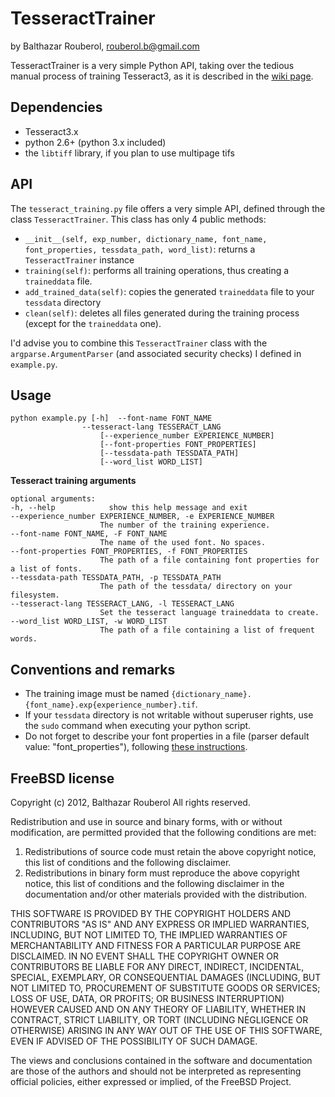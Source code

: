# TesseractTrainer
by Balthazar Rouberol, [rouberol.b@gmail.com](mailto:rouberol.b@gmail.com)

TesseractTrainer is a very simple Python API, taking over the tedious manual process of 
training Tesseract3, as it is described in the [wiki page](https://code.google.com/p/tesseract-ocr/wiki/TrainingTesseract3).

## Dependencies

* Tesseract3.x
* python 2.6+ (python 3.x included)
* the `libtiff` library, if you plan to use multipage tifs

## API
The `tesseract_training.py` file offers a very simple API, defined through the class `TesseractTrainer`.
This class has only 4 public methods:

* `__init__(self, exp_number, dictionary_name, font_name, font_properties, tessdata_path, word_list)`: returns a `TesseractTrainer` instance
* `training(self)`: performs all training operations, thus creating a `traineddata` file.
* `add_trained_data(self)`: copies the generated `traineddata` file to your `tessdata` directory 
* `clean(self)`: deletes all files generated during the training process (except for the `traineddata` one).

I'd advise you to combine this `TesseractTrainer` class with the `argparse.ArgumentParser` (and associated security checks) I defined in `example.py`.

## Usage

	python example.py [-h]  --font-name FONT_NAME  
			        --tesseract-lang TESSERACT_LANG
	                	[--experience_number EXPERIENCE_NUMBER]
	                	[--font-properties FONT_PROPERTIES]
	                	[--tessdata-path TESSDATA_PATH]  
	                	[--word_list WORD_LIST]

**Tesseract training arguments**

	optional arguments:
	-h, --help            show this help message and exit
	--experience_number EXPERIENCE_NUMBER, -e EXPERIENCE_NUMBER
	                    The number of the training experience.
	--font-name FONT_NAME, -F FONT_NAME
	                    The name of the used font. No spaces.
	--font-properties FONT_PROPERTIES, -f FONT_PROPERTIES
	                    The path of a file containing font properties for a list of fonts.
	--tessdata-path TESSDATA_PATH, -p TESSDATA_PATH
	                    The path of the tessdata/ directory on your filesystem.
	--tesseract-lang TESSERACT_LANG, -l TESSERACT_LANG
	                    Set the tesseract language traineddata to create.
	--word_list WORD_LIST, -w WORD_LIST
	                    The path of a file containing a list of frequent words.

## Conventions and remarks

* The training image must be named `{dictionary_name}.{font_name}.exp{experience_number}.tif`.
* If your `tessdata` directory is not writable without superuser rights, use the `sudo` command when executing your python script.
* Do not forget to describe your font properties in a file (parser default value: "font_properties"), following [these instructions](https://code.google.com/p/tesseract-ocr/wiki/TrainingTesseract3#font_properties_%28new_in_3.01%29).


## FreeBSD license
Copyright (c) 2012, Balthazar Rouberol
All rights reserved.

Redistribution and use in source and binary forms, with or without
modification, are permitted provided that the following conditions are met: 

1. Redistributions of source code must retain the above copyright notice, this
   list of conditions and the following disclaimer. 
2. Redistributions in binary form must reproduce the above copyright notice,
   this list of conditions and the following disclaimer in the documentation
   and/or other materials provided with the distribution. 

THIS SOFTWARE IS PROVIDED BY THE COPYRIGHT HOLDERS AND CONTRIBUTORS "AS IS" AND
ANY EXPRESS OR IMPLIED WARRANTIES, INCLUDING, BUT NOT LIMITED TO, THE IMPLIED
WARRANTIES OF MERCHANTABILITY AND FITNESS FOR A PARTICULAR PURPOSE ARE
DISCLAIMED. IN NO EVENT SHALL THE COPYRIGHT OWNER OR CONTRIBUTORS BE LIABLE FOR
ANY DIRECT, INDIRECT, INCIDENTAL, SPECIAL, EXEMPLARY, OR CONSEQUENTIAL DAMAGES
(INCLUDING, BUT NOT LIMITED TO, PROCUREMENT OF SUBSTITUTE GOODS OR SERVICES;
LOSS OF USE, DATA, OR PROFITS; OR BUSINESS INTERRUPTION) HOWEVER CAUSED AND
ON ANY THEORY OF LIABILITY, WHETHER IN CONTRACT, STRICT LIABILITY, OR TORT
(INCLUDING NEGLIGENCE OR OTHERWISE) ARISING IN ANY WAY OUT OF THE USE OF THIS
SOFTWARE, EVEN IF ADVISED OF THE POSSIBILITY OF SUCH DAMAGE.

The views and conclusions contained in the software and documentation are those
of the authors and should not be interpreted as representing official policies, 
either expressed or implied, of the FreeBSD Project.
